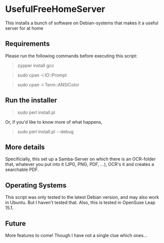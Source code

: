 # UsefulFreeHomeServer

This installs a bunch of software on Debian-systems that makes it a useful server for at home

## Requirements

Please run the following commands before executing this script:

> zypper install gcc

> sudo cpan -i IO::Prompt

> sudo cpan -i Term::ANSIColor

## Run the installer

> sudo perl install.pl

Or, if you'd like to know more of what happens,

> sudo perl install.pl --debug

## More details

Specificially, this set up a Samba-Server on which there is an OCR-folder that, whatever you put
into it (JPG, PNG, PDF, ...), OCR's it and creates a searchable PDF.

## Operating Systems

This script was only tested to the latest Debian version, and may also work in Ubuntu. But I haven't 
tested that. Also, this is tested in OpenSuse Leap 15.1.

## Future

More features to come! Though I have not a single clue which ones...
